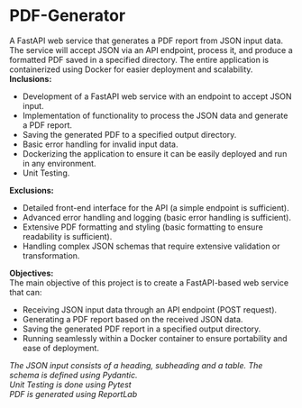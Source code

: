 # PDF-Generator
A FastAPI web service that generates a PDF report from JSON input data. The service will accept JSON via an API endpoint, process it, and produce a formatted PDF saved in a specified directory. The entire application is containerized using Docker for easier deployment and scalability.
**Inclusions:** 
* Development of a FastAPI web service with an endpoint to accept JSON input. 
* Implementation of functionality to process the JSON data and generate a PDF report. 
* Saving the generated PDF to a specified output directory. 
* Basic error handling for invalid input data. 
* Dockerizing the application to ensure it can be easily deployed and run in any environment.
* Unit Testing.

**Exclusions:** 
* Detailed front-end interface for the API (a simple endpoint is sufficient). 
* Advanced error handling and logging (basic error handling is sufficient). 
* Extensive PDF formatting and styling (basic formatting to ensure readability is sufficient). 
* Handling complex JSON schemas that require extensive validation or transformation. 

**Objectives:** <br>
The main objective of this project is to create a FastAPI-based web service that can: 
* Receiving JSON input data through an API endpoint (POST request). 
* Generating a PDF report based on the received JSON data. 
* Saving the generated PDF report in a specified output directory. 
* Running seamlessly within a Docker container to ensure portability and ease of deployment.<br>


*The JSON input consists of a heading, subheading and a table. The schema is defined using Pydantic.*
<br>
*Unit Testing is done using Pytest*
<br>
*PDF is generated using ReportLab*
